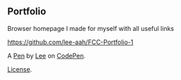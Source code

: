 ## Portfolio

Browser homepage I made for myself with all useful links

https://github.com/lee-aah/FCC-Portfolio-1

A [Pen](https://codepen.io/lee-aah/pen/BYEPvP) by [Lee](https://codepen.io/lee-aah) on [CodePen](https://codepen.io).

[License](https://codepen.io/lee-aah/pen/BYEPvP/license).
